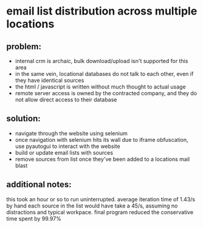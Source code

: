 # email list distribution across multiple locations

## problem:
* internal crm is archaic, bulk download/upload isn't supported for this area
* in the same vein, locational databases do not talk to each other, even if they have identical sources
* the html / javascript is written without much thought to actual usage
* remote server access is owned by the contracted company, and they do not allow direct access to their database

## solution:
* navigate through the website using selenium
* once navigation with selenium hits its wall due to iframe obfuscation, use pyautogui to interact with the website
* build or update email lists with sources
* remove sources from list once they've been added to a locations mail blast

## additional notes:
this took an hour or so to run uninterrupted. average iteration time of 1.43/s
by hand each source in the list would have take a 45/s, assuming no distractions and typical workpace.
final program reduced the conservative time spent by 99.97%
